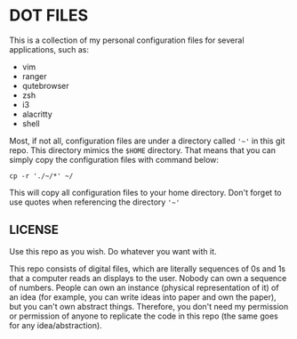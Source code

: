 # DOT FILES

This is a collection of my personal configuration files for several applications, such as:

- vim
- ranger
- qutebrowser
- zsh
- i3
- alacritty
- shell

Most, if not all, configuration files are under a directory called `'~'` in this git repo. This directory mimics the `$HOME` directory. That means that you can simply copy the configuration files with command below:

```shell
cp -r './~/*' ~/
```

This will copy all configuration files to your home directory. Don't forget to use quotes when referencing the directory `'~'`

## LICENSE

Use this repo as you wish. Do whatever you want with it.

This repo consists of digital files, which are literally sequences of 0s and 1s that a computer reads an displays to the user. Nobody can own a sequence of numbers. People can own an instance (physical representation of it) of an idea (for example, you can write ideas into paper and own the paper), but you can't own abstract things. Therefore, you don't need my permission or permission of anyone to replicate the code in this repo (the same goes for any idea/abstraction). 
